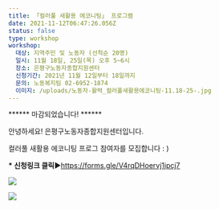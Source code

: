 ```yaml
---
title: 「컬러풀 새활용 에코니팅」 프로그램
date: 2021-11-12T06:47:26.056Z
status: false
type: workshop
workshop:
  대상: 지역주민 및 노동자 (선착순 20명)
  일시: 11월 18일, 25일(목) 오후 5~6시
  장소: 은평구노동자종합지원센터
  신청기간: 2021년 11월 12일부터 18일까지
  문의: 노동복지팀 02-6952-1874
  이미지: /uploads/노동자-활력_컬러풀새활용에코니팅-11.18-25-.jpg
---
```

\*\*\*\*\*\* 마감되었습니다! \*\*\*\*\*\*

안녕하세요! 은평구노동자종합지원센터입니다. 

컬러풀 새활용 에코니팅 프로그 참여자를 모집합니다 : )

**\* 신청링크 클릭**▶[](<1. https://forms.gle/MdfAxEuKvu3qFNpd9>)https://forms.gle/V4rqDHoervj1ipcj7

![](/uploads/새활용에코니팅프로그램_2.jpg)

![](/uploads/새활용에코니팅프로그램_3.jpg)